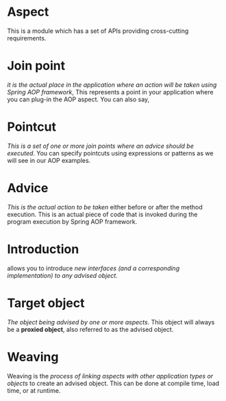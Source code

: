 
# Aspect

This is a module which has a set of APIs providing cross-cutting requirements.

# Join point 

*it is the actual place in the application where an action will be taken using Spring AOP framework*, This represents a point in your application where you can plug-in the AOP aspect. You can also say,

# Pointcut 

*This is a set of one or more join points where an advice should be executed*. You can specify pointcuts using expressions or patterns as we will see in our AOP examples.

# Advice 

*This is the actual action to be taken* either before or after the method execution. This is an actual piece of code that is invoked during the program execution by Spring AOP framework.

# Introduction 

allows you to introduce *new interfaces (and a corresponding implementation) to any advised object*.

# Target object

*The object being advised by one or more aspects*. This object will always be a **proxied object**, also referred to as the advised object.

# Weaving

Weaving is the *process of linking aspects with other application types or objects* to create an advised object. This can be done at compile time, load time, or at runtime.
